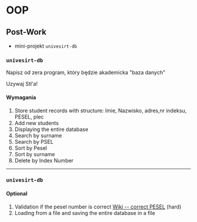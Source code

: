 # OOP

## Post-Work
* mini-projekt `univesirt-db`

### `univesirt-db`

Napisz od zera program, który będzie akademicka "baza danych"

Uzywaj Stl'a!

#### Wymagania
1. Store student records with structure: Imie, Nazwisko, adres,nr indeksu, PESEL, plec
2. Add new students
3. Displaying the entire database
4. Search by surname
5. Search by PSEL
6. Sort by Pesel
7. Sort by surname
8. Delete by Index Number

---

### `univesirt-db`

#### Optional

1. Validation if the pesel number is correct  [Wiki -- correct PESEL](https://pl.wikipedia.org/wiki/PESEL#Cyfra_kontrolna_i_sprawdzanie_poprawności_numeru) (hard)
2. Loading from a file and saving the entire database in a file